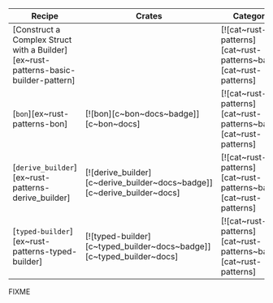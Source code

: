 | Recipe | Crates | Categories |
|--------|--------|------------|
| [Construct a Complex Struct with a Builder][ex~rust-patterns-basic-builder-pattern] | | [![cat~rust-patterns][cat~rust-patterns~badge]][cat~rust-patterns] |
| [`bon`][ex~rust-patterns-bon] | [![bon][c~bon~docs~badge]][c~bon~docs] | [![cat~rust-patterns][cat~rust-patterns~badge]][cat~rust-patterns] |
| [`derive_builder`][ex~rust-patterns-derive_builder] | [![derive_builder][c~derive_builder~docs~badge]][c~derive_builder~docs] | [![cat~rust-patterns][cat~rust-patterns~badge]][cat~rust-patterns] |
| [`typed-builder`][ex~rust-patterns-typed-builder] | [![typed-builder][c~typed_builder~docs~badge]][c~typed_builder~docs] | [![cat~rust-patterns][cat~rust-patterns~badge]][cat~rust-patterns] |

<div class="hidden">
FIXME
</div>
